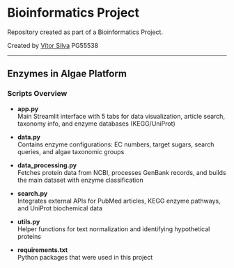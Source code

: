 # Bioinformatics Project

Repository created as part of a Bioinformatics Project.

Created by [Vítor Silva](https://github.com/VitorSilva-3) PG55538

---

## Enzymes in Algae Platform

### Scripts Overview

- **app.py**  
  Main Streamlit interface with 5 tabs for data visualization, article search, taxonomy info, and enzyme databases (KEGG/UniProt)

- **data.py**  
  Contains enzyme configurations: EC numbers, target sugars, search queries, and algae taxonomic groups

- **data_processing.py**  
  Fetches protein data from NCBI, processes GenBank records, and builds the main dataset with enzyme classification

- **search.py**  
  Integrates external APIs for PubMed articles, KEGG enzyme pathways, and UniProt biochemical data

- **utils.py**  
  Helper functions for text normalization and identifying hypothetical proteins

- **requirements.txt**  
  Python packages that were used in this project
